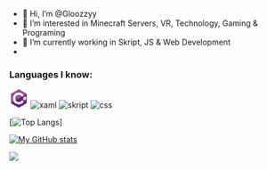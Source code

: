 - 👋 Hi, I’m @Gloozzyy
- 👀 I’m interested in Minecraft Servers, VR, Technology, Gaming & Programing
- 🌱 I’m currently working in Skript, JS & Web Development
- 
<h3 align="left">Languages I know:</h3>
<p align="left">
<img src="https://raw.githubusercontent.com/devicons/devicon/master/icons/csharp/csharp-original.svg" alt="csharp" width="34" height="auto"/>
<img src="https://cdn.discordapp.com/attachments/780958889356820510/824814012679716885/output-onlinepngtools1.png" alt="xaml" width="34" height="auto"/> <img src="https://user-images.githubusercontent.com/24407938/43416464-02cc9428-9441-11e8-92fe-4e1358736680.png" alt="skript" width="34" height="auto"/> <img src="https://upload.wikimedia.org/wikipedia/commons/6/62/CSS3_logo.svg" alt="css" width="34" height="auto"/>
<p>

[![Top Langs](https://github-readme-stats.vercel.app/api/top-langs/?username=gloozzyy&theme=radical)]

[![My GitHub stats](https://github-readme-stats.vercel.app/api?username=gloozzyy&theme=radical)](https://github.com/gloozzyy)

<img src="https://komarev.com/ghpvc/?username=Gloozzyy&color=191724">

<!---
gloozzyy/gloozzyy is a ✨ special ✨ repository because its `README.md` (this file) appears on your GitHub profile.
You can click the Preview link to take a look at your changes.
--->
